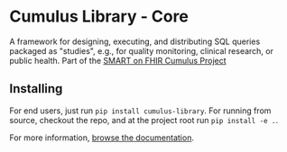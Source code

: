 # Cumulus Library - Core

A framework for designing, executing, and distributing SQL queries packaged as "studies", e.g., for quality monitoring, clinical research, or public health. Part of the [SMART on FHIR Cumulus Project](https://smarthealthit.org/cumulus-a-universal-sidecar-for-a-smart-learning-healthcare-system/)

## Installing

For end users, just run `pip install cumulus-library`. 
For running from source, checkout the repo, and at the project root run `pip install -e .`.



For more information, [browse the documentation](https://docs.smarthealthit.org/cumulus/library).
